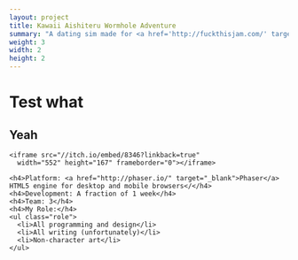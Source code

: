 ```yaml
---
layout: project
title: Kawaii Aishiteru Wormhole Adventure
summary: "A dating sim made for <a href='http://fuckthisjam.com/' target='_blank'>Fuck This Jame 2014</a>.<br />The goal was to make a game in a genre that you hate and/or know nothing about."
weight: 3
width: 2
height: 2
---
```


# Test what
## Yeah

    <iframe src="//itch.io/embed/8346?linkback=true" 
      width="552" height="167" frameborder="0"></iframe>
      
    <h4>Platform: <a href="http://phaser.io/" target="_blank">Phaser</a> HTML5 engine for desktop and mobile browsers</</h4>
    <h4>Development: A fraction of 1 week</h4>
    <h4>Team: 3</h4>
    <h4>My Role:</h4>
    <ul class="role">
      <li>All programming and design</li>
      <li>All writing (unfortunately)</li>
      <li>Non-character art</li>
    </ul>